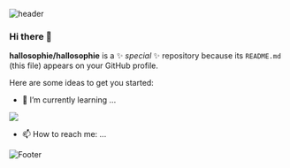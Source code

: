 ![header](https://capsule-render.vercel.app/api?type=waving&color=3A4A51&height=300&section=header&text=HelloWorld!%20&fontSize=90)

### Hi there 👋


**hallosophie/hallosophie** is a ✨ _special_ ✨ repository because its `README.md` (this file) appears on your GitHub profile.

Here are some ideas to get you started:

- 🌱 I’m currently learning ...
<img src="https://img.shields.io/badge/Java-FFCA28?style=flat-square&logo=java&logoColor=blue"/>

- 📫 How to reach me: ...



![Footer](https://capsule-render.vercel.app/api?type=waving&color=3A4A51&height=200&section=footer)
